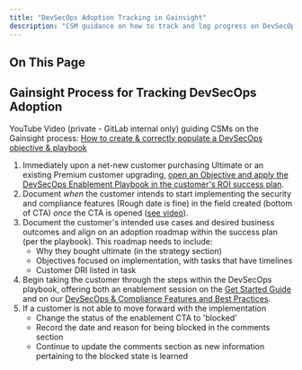 ```yaml
---
title: "DevSecOps Adoption Tracking in Gainsight"
description: "CSM guidance on how to track and log progress on DevSecOps usecase adoption"
---
```


## On This Page

## Gainsight Process for Tracking DevSecOps Adoption

YouTube Video (private - GitLab internal only) guiding CSMs on the Gainsight process: [How to create & correctly populate a DevSecOps objective & playbook](https://youtu.be/lL1HQTUTdiQ)

1. Immediately upon a net-new customer purchasing Ultimate or an existing Premium customer upgrading, [open an Objective and apply the DevSecOps Enablement Playbook in the customer's ROI success plan](/handbook/customer-success/csm/stage-enablement-and-expansion/#where-do-i-track-the-use-case-enablement-and-expansion).
1. Document *when* the customer intends to start implementing the security and compliance features (Rough date is fine) in the field created (bottom of CTA) *once* the CTA is opened ([see video](https://youtu.be/lL1HQTUTdiQ?t=62)).
1. Document the customer's intended use cases and desired business outcomes and align on an adoption roadmap within the success plan (per the playbook). This roadmap needs to include:
   - Why they bought ultimate (in the strategy section)
   - Objectives focused on implementation, with tasks that have timelines
   - Customer DRI listed in task
1. Begin taking the customer through the steps within the DevSecOps playbook, offering both an enablement session on the [Get Started Guide](https://docs.gitlab.com/ee/user/application_security/get-started-security.html) and on our [DevSecOps & Compliance Features and Best Practices](/handbook/customer-success/workshops/secure/).
1. If a customer is not able to move forward with the implementation
   - Change the status of the enablement CTA to 'blocked'
   - Record the date and reason for being blocked in the comments section
   - Continue to update the comments section as new information pertaining to the blocked state is learned
